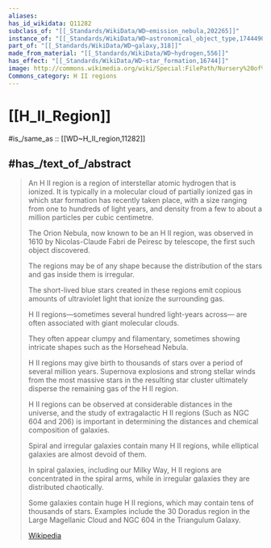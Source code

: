 ```yaml
---
aliases:
has_id_wikidata: Q11282
subclass_of: "[[_Standards/WikiData/WD~emission_nebula,202265]]"
instance_of: "[[_Standards/WikiData/WD~astronomical_object_type,17444909]]"
part_of: "[[_Standards/WikiData/WD~galaxy,318]]"
made_from_material: "[[_Standards/WikiData/WD~hydrogen,556]]"
has_effect: "[[_Standards/WikiData/WD~star_formation,16744]]"
image: http://commons.wikimedia.org/wiki/Special:FilePath/Nursery%20of%20New%20Stars%20-%20GPN-2000-000972.jpg
Commons_category: H II regions
---
```


# [[H_II_Region]] 

#is_/same_as :: [[WD~H_II_region,11282]] 

## #has_/text_of_/abstract 

> An H II region is a region of interstellar atomic hydrogen that is ionized. 
> It is typically in a molecular cloud of partially ionized gas 
> in which star formation has recently taken place, 
> with a size ranging from one to hundreds of light years, 
> and density from a few to about a million particles per cubic centimetre. 
> 
> The Orion Nebula, now known to be an H II region, 
> was observed in 1610 by Nicolas-Claude Fabri de Peiresc by telescope, 
> the first such object discovered.
>
> The regions may be of any shape 
> because the distribution of the stars and gas inside them is irregular. 
> 
> The short-lived blue stars created in these regions emit copious amounts of ultraviolet light 
> that ionize the surrounding gas. 
> 
> H II regions—sometimes several hundred light-years across—
> are often associated with giant molecular clouds. 
> 
> They often appear clumpy and filamentary, 
> sometimes showing intricate shapes such as the Horsehead Nebula. 
> 
> H II regions may give birth to thousands of stars over a period of several million years. 
> Supernova explosions and strong stellar winds from the most massive stars 
> in the resulting star cluster ultimately disperse the remaining gas of the H II region.
>
> H II regions can be observed at considerable distances in the universe, 
> and the study of extragalactic H II regions (Such as NGC 604 and 206) is important 
> in determining the distances and chemical composition of galaxies. 
> 
> Spiral and irregular galaxies contain many H II regions, 
> while elliptical galaxies are almost devoid of them. 
> 
> In spiral galaxies, including our Milky Way, H II regions are concentrated in the spiral arms, 
> while in irregular galaxies they are distributed chaotically. 
> 
> Some galaxies contain huge H II regions, which may contain tens of thousands of stars. 
> Examples include the 30 Doradus region in the Large Magellanic Cloud 
> and NGC 604 in the Triangulum Galaxy.
>
> [Wikipedia](https://en.wikipedia.org/wiki/H%20II%20region) 

